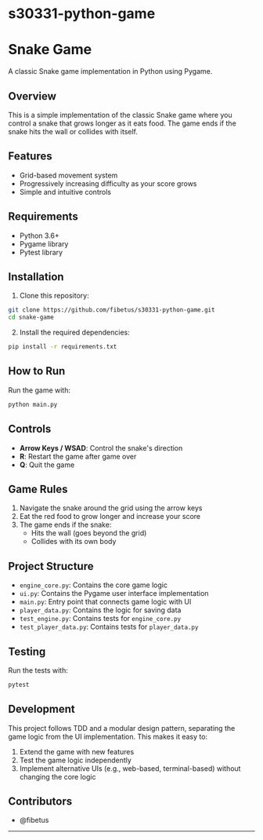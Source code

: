 # s30331-python-game

# Snake Game

A classic Snake game implementation in Python using Pygame.

## Overview

This is a simple implementation of the classic Snake game where you control a snake that grows longer as it eats food. The game ends if the snake hits the wall or collides with itself.

## Features

- Grid-based movement system
- Progressively increasing difficulty as your score grows
- Simple and intuitive controls

## Requirements

- Python 3.6+
- Pygame library
- Pytest library

## Installation

1. Clone this repository:
```bash
git clone https://github.com/fibetus/s30331-python-game.git
cd snake-game
```

2. Install the required dependencies:
```bash
pip install -r requirements.txt
```

## How to Run

Run the game with:
```bash
python main.py
```

## Controls

- **Arrow Keys / WSAD**: Control the snake's direction
- **R**: Restart the game after game over
- **Q**: Quit the game

## Game Rules

1. Navigate the snake around the grid using the arrow keys
2. Eat the red food to grow longer and increase your score
3. The game ends if the snake:
   - Hits the wall (goes beyond the grid)
   - Collides with its own body

## Project Structure

- `engine_core.py`: Contains the core game logic
- `ui.py`: Contains the Pygame user interface implementation
- `main.py`: Entry point that connects game logic with UI
- `player_data.py`: Contains the logic for saving data
- `test_engine.py`: Contains tests for `engine_core.py`
- `test_player_data.py`: Contains tests for `player_data.py`

## Testing

Run the tests with:
```bash
pytest
```

## Development

This project follows TDD and a modular design pattern, separating the game logic from the UI implementation. This makes it easy to:

1. Extend the game with new features
2. Test the game logic independently
3. Implement alternative UIs (e.g., web-based, terminal-based) without changing the core logic


## Contributors

- @fibetus

---
